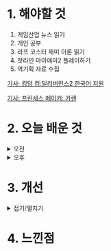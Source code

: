 
# 1. 해야할 것

1. 게임산업 뉴스 읽기 
2. 개인 공부  
3. 라프 코스터 재미 이론 읽기
4. 핫라인 마이애미2 플레이하기
5. 역기획 자료 수집

[기사: 킹덤 컴:딜리버런스2 한국어 지원](https://www.gamemeca.com/view.php?gid=1749481)

[기사: 프린세스 메이커: 카렌](https://www.gameinsight.co.kr/news/articleView.html?idxno=32478)

# 2. 오늘 배운 것

<details>
<summary>오전</summary>

## 오늘의 뉴스
![image](https://github.com/JM94Ent/TIL-WIL/assets/143363550/11960d38-a915-472f-b888-99fd685c02f1)
```
킹덤 컴:딜리버런스 2가 한국어를 지원한다.
우리나라 게임시장이 이제 세계적으로 인정받는다는 이야기 아닐까?
이제 거의 모든 게임이 한국어를 지원해서 게이머로써 게임라이프가 편해진 걸 느낀다.
옛날에는, 정확히는 스팀이 한국에 정착하기 전,에는 한글패치를 직접 찾아서 깔고 플레이했어야 했는데 말이지...
```

![image](https://github.com/JM94Ent/TIL-WIL/assets/143363550/4f67041c-079f-4d45-9653-50ac8a754752)
```
프린세스 메이커: 카렌
산나비 텀블벅을 후원하면서 노출된 목록에 봤던 프린세스 메이커: 카렌
나도 아주 옛날에 잠깐 플레이해본 게임이다.
재미있었다라는 느낌보다 육성하고 내가 선택한 선택지들이 모여 개별 엔딩이 정말 많아서 좋다라는 감상이 기억이 난다.
이런 게임은 최근 발더스게이트를 하면서 느꼈던 감정인데 여러 선택지들이 각자의 상황과 피드백이 있으면 게임 자체를 더 탐험하고 싶고
게임을 개척한다는 기분이 든다.
그런 재미 때문에 현재 그 옛날 감성 그대로 만드는 프린세스메이커가 텀블벅을 통해 많은 관심을 받고 세상에 나올 원동력을 얻는게 아닐까?

내가 이 게임의 팬이 아니라서 텀블벅 후원은 하지않았지만 출시 후 평가가 좋다면 플레이해볼 예정이다.
```


</details>


<details>
<summary>오후</summary>


</details>




# 3. 개선


<details>
<summary>접기/펼치기</summary>


</details>



# 4. 느낀점


